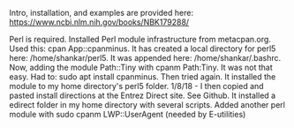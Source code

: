 
Intro, installation, and examples are provided here: https://www.ncbi.nlm.nih.gov/books/NBK179288/

Perl is required. Installed Perl module infrastructure from metacpan.org. Used this: cpan App::cpanminus. It has created a local directory for perl5 here: /home/shankar/perl5. It was appended here: /home/shankar/.bashrc. Now, adding the module Path::Tiny with cpanm Path:Tiny. It was not that easy. Had to:  sudo apt install cpanminus. Then tried again. It installed the module to my home directory's perl5 folder. 1/8/18 - I then copied and pasted install directions at the Entrez Direct site. See Github. It installed a edirect folder in my home directory with several scripts. Added another perl module with sudo cpanm LWP::UserAgent (needed by E-utilities)
